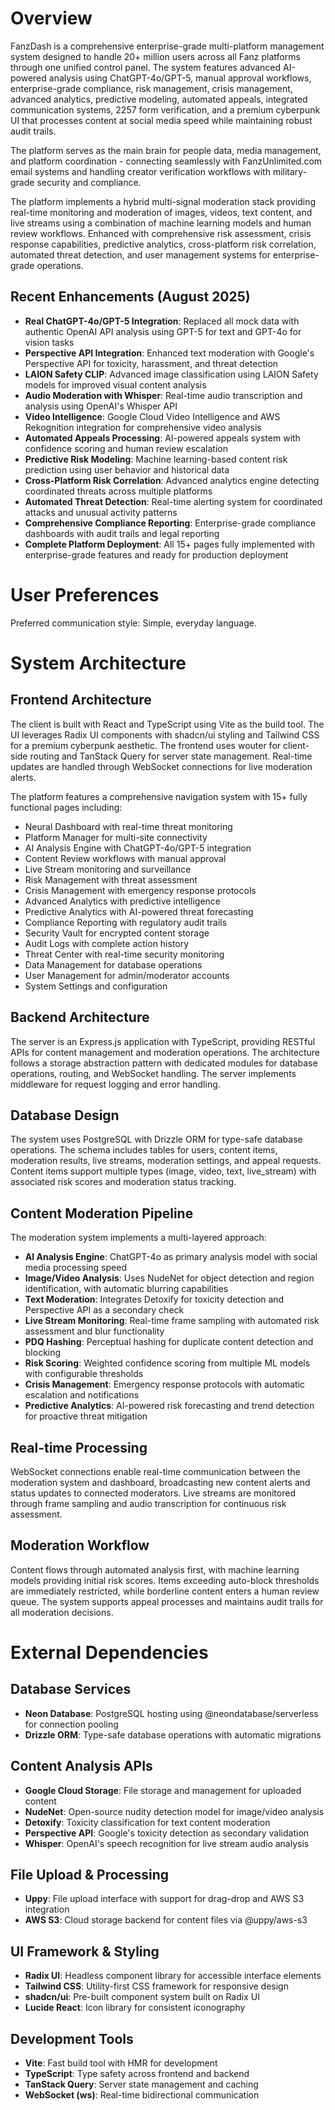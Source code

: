 # Overview

FanzDash is a comprehensive enterprise-grade multi-platform management system designed to handle 20+ million users across all Fanz platforms through one unified control panel. The system features advanced AI-powered analysis using ChatGPT-4o/GPT-5, manual approval workflows, enterprise-grade compliance, risk management, crisis management, advanced analytics, predictive modeling, automated appeals, integrated communication systems, 2257 form verification, and a premium cyberpunk UI that processes content at social media speed while maintaining robust audit trails.

The platform serves as the main brain for people data, media management, and platform coordination - connecting seamlessly with FanzUnlimited.com email systems and handling creator verification workflows with military-grade security and compliance.

The platform implements a hybrid multi-signal moderation stack providing real-time monitoring and moderation of images, videos, text content, and live streams using a combination of machine learning models and human review workflows. Enhanced with comprehensive risk assessment, crisis response capabilities, predictive analytics, cross-platform risk correlation, automated threat detection, and user management systems for enterprise-grade operations.

## Recent Enhancements (August 2025)

- **Real ChatGPT-4o/GPT-5 Integration**: Replaced all mock data with authentic OpenAI API analysis using GPT-5 for text and GPT-4o for vision tasks
- **Perspective API Integration**: Enhanced text moderation with Google's Perspective API for toxicity, harassment, and threat detection
- **LAION Safety CLIP**: Advanced image classification using LAION Safety models for improved visual content analysis
- **Audio Moderation with Whisper**: Real-time audio transcription and analysis using OpenAI's Whisper API
- **Video Intelligence**: Google Cloud Video Intelligence and AWS Rekognition integration for comprehensive video analysis
- **Automated Appeals Processing**: AI-powered appeals system with confidence scoring and human review escalation
- **Predictive Risk Modeling**: Machine learning-based content risk prediction using user behavior and historical data
- **Cross-Platform Risk Correlation**: Advanced analytics engine detecting coordinated threats across multiple platforms
- **Automated Threat Detection**: Real-time alerting system for coordinated attacks and unusual activity patterns
- **Comprehensive Compliance Reporting**: Enterprise-grade compliance dashboards with audit trails and legal reporting
- **Complete Platform Deployment**: All 15+ pages fully implemented with enterprise-grade features and ready for production deployment

# User Preferences

Preferred communication style: Simple, everyday language.

# System Architecture

## Frontend Architecture
The client is built with React and TypeScript using Vite as the build tool. The UI leverages Radix UI components with shadcn/ui styling and Tailwind CSS for a premium cyberpunk aesthetic. The frontend uses wouter for client-side routing and TanStack Query for server state management. Real-time updates are handled through WebSocket connections for live moderation alerts.

The platform features a comprehensive navigation system with 15+ fully functional pages including:
- Neural Dashboard with real-time threat monitoring
- Platform Manager for multi-site connectivity 
- AI Analysis Engine with ChatGPT-4o/GPT-5 integration
- Content Review workflows with manual approval
- Live Stream monitoring and surveillance
- Risk Management with threat assessment
- Crisis Management with emergency response protocols
- Advanced Analytics with predictive intelligence
- Predictive Analytics with AI-powered threat forecasting
- Compliance Reporting with regulatory audit trails
- Security Vault for encrypted content storage
- Audit Logs with complete action history
- Threat Center with real-time security monitoring
- Data Management for database operations
- User Management for admin/moderator accounts
- System Settings and configuration

## Backend Architecture
The server is an Express.js application with TypeScript, providing RESTful APIs for content management and moderation operations. The architecture follows a storage abstraction pattern with dedicated modules for database operations, routing, and WebSocket handling. The server implements middleware for request logging and error handling.

## Database Design
The system uses PostgreSQL with Drizzle ORM for type-safe database operations. The schema includes tables for users, content items, moderation results, live streams, moderation settings, and appeal requests. Content items support multiple types (image, video, text, live_stream) with associated risk scores and moderation status tracking.

## Content Moderation Pipeline
The moderation system implements a multi-layered approach:
- **AI Analysis Engine**: ChatGPT-4o as primary analysis model with social media processing speed
- **Image/Video Analysis**: Uses NudeNet for object detection and region identification, with automatic blurring capabilities
- **Text Moderation**: Integrates Detoxify for toxicity detection and Perspective API as a secondary check
- **Live Stream Monitoring**: Real-time frame sampling with automated risk assessment and blur functionality
- **PDQ Hashing**: Perceptual hashing for duplicate content detection and blocking
- **Risk Scoring**: Weighted confidence scoring from multiple ML models with configurable thresholds
- **Crisis Management**: Emergency response protocols with automatic escalation and notifications
- **Predictive Analytics**: AI-powered risk forecasting and trend detection for proactive threat mitigation

## Real-time Processing
WebSocket connections enable real-time communication between the moderation system and dashboard, broadcasting new content alerts and status updates to connected moderators. Live streams are monitored through frame sampling and audio transcription for continuous risk assessment.

## Moderation Workflow
Content flows through automated analysis first, with machine learning models providing initial risk scores. Items exceeding auto-block thresholds are immediately restricted, while borderline content enters a human review queue. The system supports appeal processes and maintains audit trails for all moderation decisions.

# External Dependencies

## Database Services
- **Neon Database**: PostgreSQL hosting using @neondatabase/serverless for connection pooling
- **Drizzle ORM**: Type-safe database operations with automatic migrations

## Content Analysis APIs
- **Google Cloud Storage**: File storage and management for uploaded content
- **NudeNet**: Open-source nudity detection model for image/video analysis
- **Detoxify**: Toxicity classification for text content moderation
- **Perspective API**: Google's toxicity detection as secondary validation
- **Whisper**: OpenAI's speech recognition for live stream audio analysis

## File Upload & Processing
- **Uppy**: File upload interface with support for drag-drop and AWS S3 integration
- **AWS S3**: Cloud storage backend for content files via @uppy/aws-s3

## UI Framework & Styling
- **Radix UI**: Headless component library for accessible interface elements
- **Tailwind CSS**: Utility-first CSS framework for responsive design
- **shadcn/ui**: Pre-built component system built on Radix UI
- **Lucide React**: Icon library for consistent iconography

## Development Tools
- **Vite**: Fast build tool with HMR for development
- **TypeScript**: Type safety across frontend and backend
- **TanStack Query**: Server state management and caching
- **WebSocket (ws)**: Real-time bidirectional communication
